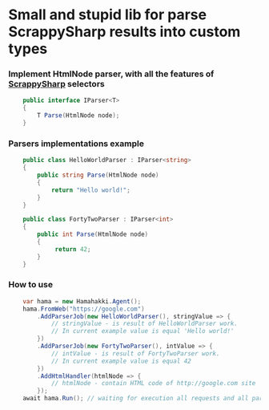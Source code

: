 ﻿# Small and stupid lib for parse ScrappySharp results into custom types

### Implement HtmlNode parser, with all the features of [ScrappySharp](https://github.com/rflechner/ScrapySharp) selectors

``` C#
    public interface IParser<T>
    {
        T Parse(HtmlNode node);
    }
```

### Parsers implementations example

``` C#
    public class HelloWorldParser : IParser<string>
    {
        public string Parse(HtmlNode node)
        {
            return "Hello world!";
        }
    }

    public class FortyTwoParser : IParser<int>
    {
        public int Parse(HtmlNode node)
        {
             return 42;
        }
    }
```

### How to use

```C#
    var hama = new Hamahakki.Agent();
    hama.FromWeb("https://google.com")
        .AddParserJob(new HelloWorldParser(), stringValue => {
            // stringValue - is result of HelloWorldParser work.
            // In current example value is equal 'Hello world!'
        })
        .AddParserJob(new FortyTwoParser(), intValue => {
            // intValue - is result of FortyTwoParser work.
            // In current example value is equal 42  
        })
        .AddHtmlHandler(htmlNode => {
            // htmlNode - contain HTML code of http://google.com site
        });
    await hama.Run(); // waiting for execution all requests and all parsers jobs
```
